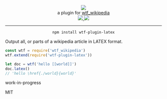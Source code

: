 <div align="center">
  <img src="https://cloud.githubusercontent.com/assets/399657/23590290/ede73772-01aa-11e7-8915-181ef21027bc.png" />

  <div>a plugin for <a href="https://github.com/spencermountain/wtf_wikipedia/">wtf_wikipedia</a></div>
  
  <!-- npm version -->
  <a href="https://npmjs.org/package/wtf-plugin-latex">
    <img src="https://img.shields.io/npm/v/wtf-plugin-latex.svg?style=flat-square" />
  </a>
  
  <!-- file size -->
  <a href="https://unpkg.com/wtf-plugin-latex/builds/wtf-plugin-latex.min.js">
    <img src="https://badge-size.herokuapp.com/spencermountain/wtf-plugin-latex/master/builds/wtf-plugin-latex.min.js" />
  </a>
   <hr/>
</div>

<div align="center">
  <code>npm install wtf-plugin-latex</code>
</div>

Output all, or parts of a wikipedia article in LATEX format.

```js
const wtf = require('wtf_wikipedia')
wtf.extend(require('wtf-plugin-latex'))

let doc = wtf('hello [[world]]')
doc.latex()
// 'hello \href{./world}{world}'
```

work-in-progress

MIT

